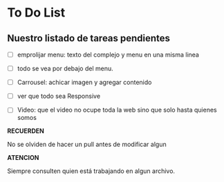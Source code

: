 # To Do List 

## Nuestro listado de tareas pendientes

- [ ] emprolijar menu: texto del complejo y menu en una misma linea
- [ ] todo se vea por debajo del menu. 
- [ ] Carrousel: achicar imagen y agregar contenido
- [ ] ver que todo sea Responsive
- [ ] Video: que el video no ocupe toda la web sino que solo hasta quienes somos





**RECUERDEN**

No se olviden de hacer un pull antes de modificar algun

**ATENCION**

Siempre consulten quien está trabajando en algun archivo.